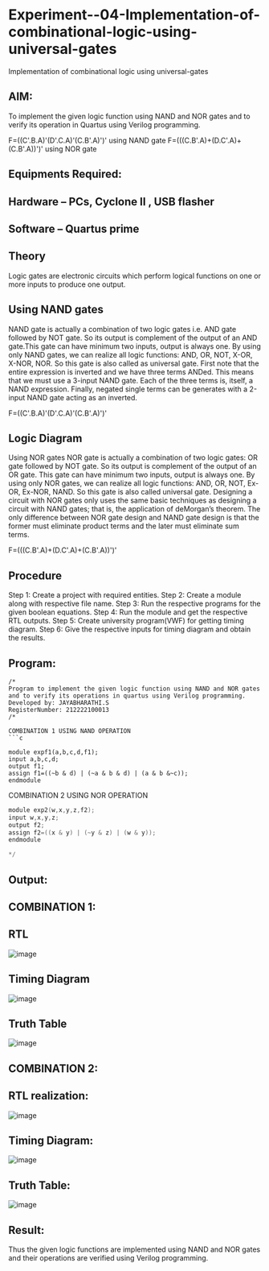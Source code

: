 # Experiment--04-Implementation-of-combinational-logic-using-universal-gates
Implementation of combinational logic using universal-gates
 
## AIM:
To implement the given logic function using NAND and NOR gates and to verify its operation in Quartus using Verilog programming.

F=((C'.B.A)'(D'.C.A)'(C.B'.A)')' using NAND gate
F=(((C.B'.A)+(D.C'.A)+(C.B'.A))')' using NOR gate
## Equipments Required:
## Hardware – PCs, Cyclone II , USB flasher
## Software – Quartus prime


## Theory
Logic gates are electronic circuits which perform logical functions on one or more inputs to produce one output. 

## Using NAND gates
NAND gate is actually a combination of two logic gates i.e. AND gate followed by NOT gate. So its output is complement of the output of an AND gate.This gate can have minimum two inputs, output is always one. By using only NAND gates, we can realize all logic functions: AND, OR, NOT, X-OR, X-NOR, NOR. So this gate is also called as universal gate. First note that the entire expression is inverted and we have three terms ANDed. This means that we must use a 3-input NAND gate. Each of the three terms is, itself, a NAND expression. Finally, negated single terms can be generates with a 2-input NAND gate acting as an inverted.

F=((C'.B.A)'(D'.C.A)'(C.B'.A)')'

## Logic Diagram

Using NOR gates
NOR gate is actually a combination of two logic gates: OR gate followed by NOT gate. So its output is complement of the output of an OR gate. This gate can have minimum two inputs, output is always one. By using only NOR gates, we can realize all logic functions: AND, OR, NOT, Ex-OR, Ex-NOR, NAND. So this gate is also called universal gate. Designing a circuit with NOR gates only uses the same basic techniques as designing a circuit with NAND gates; that is, the application of deMorgan’s theorem. The only difference between NOR gate design and NAND gate design is that the former must eliminate product terms and the later must eliminate sum terms.

F=(((C.B'.A)+(D.C'.A)+(C.B'.A))')'

## Procedure

Step 1: Create a project with required entities.
Step 2: Create a module along with respective file name.
Step 3: Run the respective programs for the given boolean equations.
Step 4: Run the module and get the respective RTL outputs.
Step 5: Create university program(VWF) for getting timing diagram.
Step 6: Give the respective inputs for timing diagram and obtain the results.


## Program:
```
/*
Program to implement the given logic function using NAND and NOR gates and to verify its operations in quartus using Verilog programming.
Developed by: JAYABHARATHI.S
RegisterNumber: 212222100013 
/*

COMBINATION 1 USING NAND OPERATION
```c

module expf1(a,b,c,d,f1);
input a,b,c,d;
output f1;
assign f1=((~b & d) | (~a & b & d) | (a & b &~c));
endmodule
```

COMBINATION 2 USING NOR OPERATION
 ```c
module exp2(w,x,y,z,f2);
input w,x,y,z;
output f2;
assign f2=((x & y) | (~y & z) | (w & y));
endmodule  

*/
```

## Output:

## COMBINATION 1:

## RTL

![image](https://user-images.githubusercontent.com/120367796/232848801-86390348-2137-4160-ad35-32cbe67e217b.png)


## Timing Diagram

![image](https://user-images.githubusercontent.com/120367796/232850850-495f5c2b-3c41-4465-aea8-b8fbcb11a359.png)


## Truth Table

![image](https://user-images.githubusercontent.com/120367796/232851058-4fa42e69-9788-4279-a4d6-777d3ebfcbec.png)



## COMBINATION 2:

## RTL realization:

![image](https://user-images.githubusercontent.com/120367796/232849906-b82da722-4159-45b7-b6df-3f97bbf42099.png)

## Timing Diagram:

![image](https://user-images.githubusercontent.com/120367796/232851281-0b64ed5e-b3f9-486c-aebb-5e389f81124c.png)


## Truth Table:

![image](https://user-images.githubusercontent.com/120367796/232851457-a0d4ef6d-bef6-4fcd-9833-458c789d5053.png)


## Result:

Thus the given logic functions are implemented using NAND and NOR gates and their operations are verified using Verilog programming.
